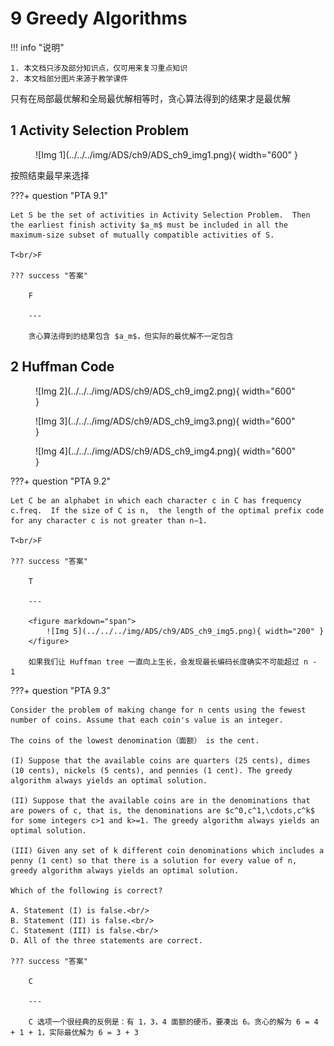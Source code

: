 # 9 Greedy Algorithms

<!-- !!! tip "说明"

    此文档正在更新中…… -->

!!! info "说明"

    1. 本文档只涉及部分知识点，仅可用来复习重点知识
    2. 本文档部分图片来源于教学课件

只有在局部最优解和全局最优解相等时，贪心算法得到的结果才是最优解

## 1 Activity Selection Problem

<figure markdown="span">
    ![Img 1](../../../img/ADS/ch9/ADS_ch9_img1.png){ width="600" }
</figure>

按照结束最早来选择

???+ question "PTA 9.1"

    Let S be the set of activities in Activity Selection Problem.  Then the earliest finish activity $a_m$ must be included in all the maximum-size subset of mutually compatible activities of S.

    T<br/>F

    ??? success "答案"

        F

        ---
        
        贪心算法得到的结果包含 $a_m$，但实际的最优解不一定包含

## 2 Huffman Code

<figure markdown="span">
    ![Img 2](../../../img/ADS/ch9/ADS_ch9_img2.png){ width="600" }
</figure>

<figure markdown="span">
    ![Img 3](../../../img/ADS/ch9/ADS_ch9_img3.png){ width="600" }
</figure>

<figure markdown="span">
    ![Img 4](../../../img/ADS/ch9/ADS_ch9_img4.png){ width="600" }
</figure>

???+ question "PTA 9.2"

    Let C be an alphabet in which each character c in C has frequency c.freq.  If the size of C is n,  the length of the optimal prefix code for any character c is not greater than n−1.   

    T<br/>F

    ??? success "答案"

        T

        ---

        <figure markdown="span">
            ![Img 5](../../../img/ADS/ch9/ADS_ch9_img5.png){ width="200" }
        </figure>

        如果我们让 Huffman tree 一直向上生长，会发现最长编码长度确实不可能超过 n - 1

???+ question "PTA 9.3"

    Consider the problem of making change for n cents using the fewest number of coins. Assume that each coin's value is an integer.

    The coins of the lowest denomination（面额） is the cent.
    
    (I) Suppose that the available coins are quarters (25 cents), dimes (10 cents), nickels (5 cents), and pennies (1 cent). The greedy algorithm always yields an optimal solution.
    
    (II) Suppose that the available coins are in the denominations that are powers of c, that is, the denominations are $c^0,c^1,\cdots,c^k$ for some integers c>1 and k>=1. The greedy algorithm always yields an optimal solution.
    
    (III) Given any set of k different coin denominations which includes a penny (1 cent) so that there is a solution for every value of n, greedy algorithm always yields an optimal solution.
    
    Which of the following is correct?

    A. Statement (I) is false.<br/>
    B. Statement (II) is false.<br/>
    C. Statement (III) is false.<br/>
    D. All of the three statements are correct.

    ??? success "答案"

        C

        ---

        C 选项一个很经典的反例是：有 1，3，4 面额的硬币，要凑出 6。贪心的解为 6 = 4 + 1 + 1，实际最优解为 6 = 3 + 3